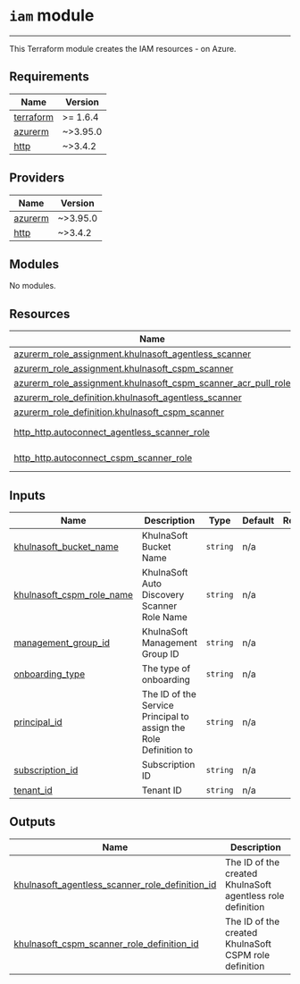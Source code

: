 # `iam` module

---

This Terraform module creates the IAM resources - on Azure.

<!-- BEGIN_TF_DOCS -->
## Requirements

| Name | Version |
|------|---------|
| <a name="requirement_terraform"></a> [terraform](#requirement\_terraform) | >= 1.6.4 |
| <a name="requirement_azurerm"></a> [azurerm](#requirement\_azurerm) | ~>3.95.0 |
| <a name="requirement_http"></a> [http](#requirement\_http) | ~>3.4.2 |

## Providers

| Name | Version |
|------|---------|
| <a name="provider_azurerm"></a> [azurerm](#provider\_azurerm) | ~>3.95.0 |
| <a name="provider_http"></a> [http](#provider\_http) | ~>3.4.2 |

## Modules

No modules.

## Resources

| Name | Type |
|------|------|
| [azurerm_role_assignment.khulnasoft_agentless_scanner](https://registry.terraform.io/providers/hashicorp/azurerm/latest/docs/resources/role_assignment) | resource |
| [azurerm_role_assignment.khulnasoft_cspm_scanner](https://registry.terraform.io/providers/hashicorp/azurerm/latest/docs/resources/role_assignment) | resource |
| [azurerm_role_assignment.khulnasoft_cspm_scanner_acr_pull_role](https://registry.terraform.io/providers/hashicorp/azurerm/latest/docs/resources/role_assignment) | resource |
| [azurerm_role_definition.khulnasoft_agentless_scanner](https://registry.terraform.io/providers/hashicorp/azurerm/latest/docs/resources/role_definition) | resource |
| [azurerm_role_definition.khulnasoft_cspm_scanner](https://registry.terraform.io/providers/hashicorp/azurerm/latest/docs/resources/role_definition) | resource |
| [http_http.autoconnect_agentless_scanner_role](https://registry.terraform.io/providers/hashicorp/http/latest/docs/data-sources/http) | data source |
| [http_http.autoconnect_cspm_scanner_role](https://registry.terraform.io/providers/hashicorp/http/latest/docs/data-sources/http) | data source |

## Inputs

| Name | Description | Type | Default | Required |
|------|-------------|------|---------|:--------:|
| <a name="input_khulnasoft_bucket_name"></a> [khulnasoft\_bucket\_name](#input\_khulnasoft\_bucket\_name) | KhulnaSoft Bucket Name | `string` | n/a | yes |
| <a name="input_khulnasoft_cspm_role_name"></a> [khulnasoft\_cspm\_role\_name](#input\_khulnasoft\_cspm\_role\_name) | KhulnaSoft Auto Discovery Scanner Role Name | `string` | n/a | yes |
| <a name="input_management_group_id"></a> [management\_group\_id](#input\_management\_group\_id) | KhulnaSoft Management Group ID | `string` | n/a | yes |
| <a name="input_onboarding_type"></a> [onboarding\_type](#input\_onboarding\_type) | The type of onboarding | `string` | n/a | yes |
| <a name="input_principal_id"></a> [principal\_id](#input\_principal\_id) | The ID of the Service Principal to assign the Role Definition to | `string` | n/a | yes |
| <a name="input_subscription_id"></a> [subscription\_id](#input\_subscription\_id) | Subscription ID | `string` | n/a | yes |
| <a name="input_tenant_id"></a> [tenant\_id](#input\_tenant\_id) | Tenant ID | `string` | n/a | yes |

## Outputs

| Name | Description |
|------|-------------|
| <a name="output_khulnasoft_agentless_scanner_role_definition_id"></a> [khulnasoft\_agentless\_scanner\_role\_definition\_id](#output\_khulnasoft\_agentless\_scanner\_role\_definition\_id) | The ID of the created KhulnaSoft agentless role definition |
| <a name="output_khulnasoft_cspm_scanner_role_definition_id"></a> [khulnasoft\_cspm\_scanner\_role\_definition\_id](#output\_khulnasoft\_cspm\_scanner\_role\_definition\_id) | The ID of the created KhulnaSoft CSPM role definition |
<!-- END_TF_DOCS -->